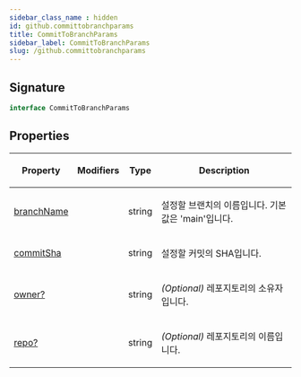 ```yaml
---
sidebar_class_name : hidden
id: github.committobranchparams
title: CommitToBranchParams
sidebar_label: CommitToBranchParams
slug: /github.committobranchparams
---
```






## Signature

```typescript
interface CommitToBranchParams 
```

## Properties

<table><thead><tr><th>

Property


</th><th>

Modifiers


</th><th>

Type


</th><th>

Description


</th></tr></thead>
<tbody><tr><td>

[branchName](./github.committobranchparams.branchname)


</td><td>


</td><td>

string


</td><td>

설정할 브랜치의 이름입니다. 기본값은 'main'입니다.


</td></tr>
<tr><td>

[commitSha](./github.committobranchparams.commitsha)


</td><td>


</td><td>

string


</td><td>

설정할 커밋의 SHA입니다.


</td></tr>
<tr><td>

[owner?](./github.committobranchparams.owner)


</td><td>


</td><td>

string


</td><td>

_(Optional)_ 레포지토리의 소유자입니다.


</td></tr>
<tr><td>

[repo?](./github.committobranchparams.repo)


</td><td>


</td><td>

string


</td><td>

_(Optional)_ 레포지토리의 이름입니다.


</td></tr>
</tbody></table>
